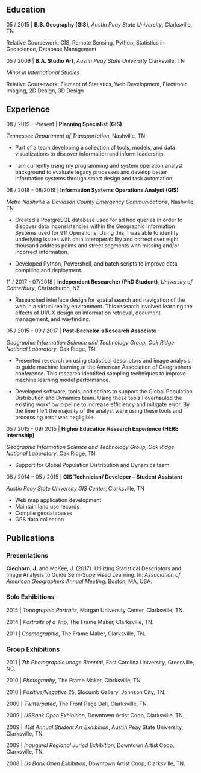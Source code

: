 ## Education

05 / 2015 | **B.S. Geography (GIS)**, *Austin Peay State University*, Clarksville, TN

   Relative Coursework: GIS, Remote Sensing, Python, Statistics in Geoscience, Database Management

05 / 2009 | **B.A. Studio Art**, *Austin Peay State University* Clarksville, TN

   *Minor in International Studies*

   Relative Coursework: Element of Statistics, Web Development, Electronic Imaging, 2D Design, 3D Design

## Experience

08 / 2019 - Present | **Planning Specialist (GIS)**

   *Tennessee Department of Transportation*, Nashville, TN

   * Part of a team developing a collection of tools, models, and data visualizations to discover information and inform leadership.
   
   * I am currently using my programming and system operation analyst background to evaluate legacy processes and develop better              information systems through smart design and task automation.

08 / 2018 - 08/2019 | **Information Systems Operations Analyst (GIS)**

   *Metro Nashville & Davidson County Emergency Communications*, Nashville, TN

   * Created a PostgreSQL database used for ad hoc queries in order to  discover data inconsistencies within the Geographic Information      Systems used for 911 Operations. Using this, I was able to identify underlying issues with data interoperability and correct over        eight thousand address points and street segments with missing and/or incorrect information.
   
   * Developed Python, Powershell, and batch scripts to improve data compiling and deployment.

11 / 2017 - 07/2018 | **Independent Researcher (PhD Student)**, *University of Canterbury*, Christchurch, NZ
   
   * Researched interface design for spatial search and navigation of the web in a virtual reality environment. This research involved        learning the effects of UI/UX design on information retrieval, document management, and wayfinding.

05 / 2015 - 09 / 2017 | **Post-Bachelor's Research Associate**

   *Geographic Information Science and Technology Group, Oak Ridge National Laboratory*, Oak Ridge, TN.

   * Presented research on using statistical descriptors and image analysis to guide machine learning at the American Association of          Geographers conference. This research identified sampling techniques to improve machine learning model performance.
   
   * Developed software, tools, and scripts to support the Global Population Distribution and Dynamics team. Using these tools I              overhauled the existing workflow pipeline to increase efficiency and mitigate error. By the time I left the majority of the analyst      were using these tools and processing error was negligible.
  

05 / 2015 - 09/ 2015 | **Higher Education Research Experience (HERE Internship)**

   *Geographic Information Science and Technology Group, Oak Ridge National Laboratory*, Oak Ridge, TN.

   * Support for Global Population Distribution and Dynamics team


08 / 2014 – 05 / 2015 | **GIS Technician/ Developer – Student Assistant**

   *Austin Peay State University GIS Center*, Clarksville, TN

   * Web map application development
   * Maintain land use records
   * Compile geodatabases
   * GPS data collection

## Publications

### Presentations

**Cleghorn, J.** and McKee, J. (2017). Utilizing Statistical Descriptors and Image Analysis to Guide Semi-Supervised Learning.
In: *Association of American Geographers Annual Meeting*. Boston, MA, USA.

### Solo Exhibitions

2015 | *Topographic Portraits*, Morgan University Center, Clarksville, TN.

2014 | *Portraits of a Trip*, The Frame Maker, Clarksville, TN.

2011 | *Cosmographia*, The Frame Maker, Clarksville, TN.

### Group Exhibitions

2011 | *7th Photographic Image Biennial*, East Carolina University, Greenville, NC.


2010 | *Photography*, The Frame Maker, Clarksville, TN.


2010 | *Positive/Negative 25*, Slocumb Gallery, Johnson City, TN.


2009 | *Twitterpated*, The Front Page Deli, Clarksville, TN.


2009 | *USBank Open Exhibition*, Downtown Artist Coop, Clarksville, TN.


2009 | *41st Annual Student Art Exhibition*, Austin Peay State University,  Clarksville, TN.


2009 | *Inaugural Regional Juried Exhibition*, Downtown Artist Coop, Clarksville, TN.


2008 | *Us Bank Open Exhibition*, Downtown Artist Coop, Clarksville, TN.
